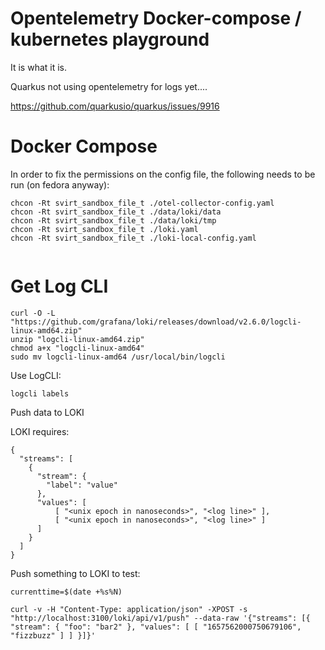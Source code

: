 # Opentelemetry Docker-compose / kubernetes playground

It is what it is.

Quarkus not using opentelemetry for logs yet....

https://github.com/quarkusio/quarkus/issues/9916


# Docker Compose

In order to fix the permissions on the config file, the following needs to be run (on fedora anyway):

```
chcon -Rt svirt_sandbox_file_t ./otel-collector-config.yaml
chcon -Rt svirt_sandbox_file_t ./data/loki/data
chcon -Rt svirt_sandbox_file_t ./data/loki/tmp
chcon -Rt svirt_sandbox_file_t ./loki.yaml
chcon -Rt svirt_sandbox_file_t ./loki-local-config.yaml


```
# Get Log CLI


```
curl -O -L "https://github.com/grafana/loki/releases/download/v2.6.0/logcli-linux-amd64.zip"
unzip "logcli-linux-amd64.zip"
chmod a+x "logcli-linux-amd64"
sudo mv logcli-linux-amd64 /usr/local/bin/logcli
```

Use LogCLI:

```
logcli labels
```

Push data to LOKI

LOKI requires:

```
{
  "streams": [
    {
      "stream": {
        "label": "value"
      },
      "values": [
          [ "<unix epoch in nanoseconds>", "<log line>" ],
          [ "<unix epoch in nanoseconds>", "<log line>" ]
      ]
    }
  ]
}
```

Push something to LOKI to test:

```
currenttime=$(date +%s%N)

curl -v -H "Content-Type: application/json" -XPOST -s "http://localhost:3100/loki/api/v1/push" --data-raw '{"streams": [{ "stream": { "foo": "bar2" }, "values": [ [ "1657562000750679106", "fizzbuzz" ] ] }]}'
```

